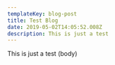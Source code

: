 ```yaml
---
templateKey: blog-post
title: Test Blog
date: 2019-05-02T14:05:52.008Z
description: This is just a test
---
```

This is just a test (body)

